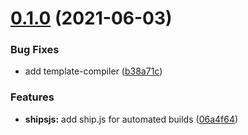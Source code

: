 # [0.1.0](https://github.com/vinayakkulkarni/v-dock-menu/compare/1.0.3...0.1.0) (2021-06-03)


### Bug Fixes

* add template-compiler ([b38a71c](https://github.com/vinayakkulkarni/v-dock-menu/commit/b38a71c1f99a13bab4a25a8bf7aa7f2d2f9fee3b))


### Features

* **shipsjs:** add ship.js for automated builds ([06a4f64](https://github.com/vinayakkulkarni/v-dock-menu/commit/06a4f6485d9b301a1e749fafd676197b13c4719c))



